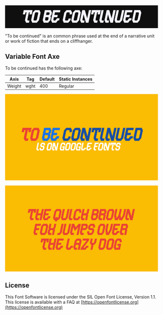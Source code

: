 
![Image](docs/image2.png)

"To be continued" is an common phrase used at the end of a narrative unit or work of fiction that ends on a cliffhanger.

## Variable Font Axe
To be continued has the following axe:

Axis | Tag | Default | Static Instances
--- | --- | --- | ---
Weight | wght | 400 | Regular

![Image](docs/image3.png)

![Image](docs/image4.png)

## License

This Font Software is licensed under the SIL Open Font License, Version 1.1.
This license is available with a FAQ at [https://openfontlicense.org](https://openfontlicense.org)
